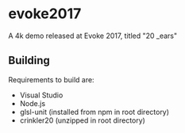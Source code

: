 # evoke2017
A 4k demo released at Evoke 2017, titled "20 _ears"

## Building

Requirements to build are:

+ Visual Studio
+ Node.js
+ glsl-unit (installed from npm in root directory)
+ crinkler20 (unzipped in root directory)
